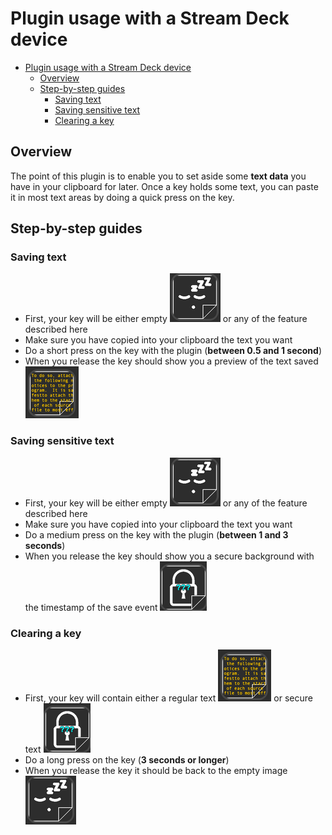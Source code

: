 # Plugin usage with a Stream Deck device

- [Plugin usage with a Stream Deck device](#plugin-usage-with-a-stream-deck-device)
  - [Overview](#overview)
  - [Step-by-step guides](#step-by-step-guides)
    - [Saving text](#saving-text)
    - [Saving sensitive text](#saving-sensitive-text)
    - [Clearing a key](#clearing-a-key)

## Overview

The point of this plugin is to enable you to set aside some **text data** you have in your clipboard for later.
Once a key holds some text, you can paste it in most text areas by doing a quick press on the key.

## Step-by-step guides

### Saving text

- First, your key will be either empty ![Empty key](documentation_images/unused.png) or any of the feature described here
- Make sure you have copied into your clipboard the text you want
- Do a short press on the key with the plugin (**between 0.5 and 1 second**)
- When you release the key should show you a preview of the text saved ![Regular text](documentation_images/regular-text.png)

### Saving sensitive text

- First, your key will be either empty ![Empty key](documentation_images/unused.png) or any of the feature described here
- Make sure you have copied into your clipboard the text you want
- Do a medium press on the key with the plugin (**between 1 and 3 seconds**)
- When you release the key should show you a secure background with the timestamp of the save event ![Secure text](documentation_images/secure-text.png)

### Clearing a key

- First, your key will contain either a regular text ![Regular text](documentation_images/regular-text.png) or secure text ![Secure text](documentation_images/secure-text.png)
- Do a long press on the key (**3 seconds or longer**)
- When you release the key it should be back to the empty image ![Empty key](documentation_images/unused.png)
